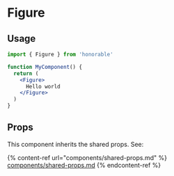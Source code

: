 # Figure

## Usage

```jsx
import { Figure } from 'honorable'

function MyComponent() {
  return (
    <Figure>
      Hello world
    </Figure>
  )
}
```

## Props

This component inherits the shared props. See:

{% content-ref url="components/shared-props.md" %}
[components/shared-props.md](components/shared-props.md)
{% endcontent-ref %}

